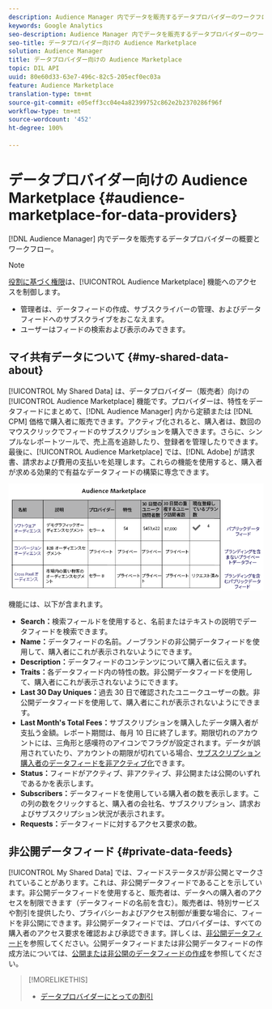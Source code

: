 ```yaml
---
description: Audience Manager 内でデータを販売するデータプロバイダーのワークフローの概要です。
keywords: Google Analytics
seo-description: Audience Manager 内でデータを販売するデータプロバイダーのワークフローの概要です。
seo-title: データプロバイダー向けの Audience Marketplace
solution: Audience Manager
title: データプロバイダー向けの Audience Marketplace
topic: DIL API
uuid: 80e60d33-63e7-496c-82c5-205ecf0ec03a
feature: Audience Marketplace
translation-type: tm+mt
source-git-commit: e05eff3cc04e4a82399752c862e2b2370286f96f
workflow-type: tm+mt
source-wordcount: '452'
ht-degree: 100%

---
```



# データプロバイダー向けの Audience Marketplace {#audience-marketplace-for-data-providers}

[!DNL Audience Manager] 内でデータを販売するデータプロバイダーの概要とワークフロー。

<!-- c_marketplace_provider.xml -->

>[!NOTE]
>
>[役割に基づく権限](../../../reporting/reports-dashboard.md)は、[!UICONTROL Audience Marketplace] 機能へのアクセスを制御します。
>
>* 管理者は、データフィードの作成、サブスクライバーの管理、およびデータフィードへのサブスクライブをおこなえます。
>* ユーザーはフィードの検索および表示のみできます。


## マイ共有データについて {#my-shared-data-about}

[!UICONTROL My Shared Data] は、データプロバイダー（販売者）向けの [!UICONTROL Audience Marketplace] 機能です。プロバイダーは、特性をデータフィードにまとめて、[!DNL Audience Manager] 内から定額または [!DNL CPM] 価格で購入者に販売できます。アクティブ化されると、購入者は、数回のマウスクリックでフィードのサブスクリプションを購入できます。さらに、シンプルなレポートツールで、売上高を追跡したり、登録者を管理したりできます。最後に、[!UICONTROL Audience Marketplace] では、[!DNL Adobe] が請求書、請求および費用の支払いを処理します。これらの機能を使用すると、購入者が求める効果的で有益なデータフィードの構築に専念できます。

![](assets/seller_marketplace.png)

<!-- c_myshared_data.xml -->

機能には、以下が含まれます。

* **Search：**&#x200B;検索フィールドを使用すると、名前またはテキストの説明でデータフィードを検索できます。
* **Name：**&#x200B;データフィードの名前。ノーブランドの非公開データフィードを使用して、購入者にこれが表示されないようにできます。
* **Description：**&#x200B;データフィードのコンテンツについて購入者に伝えます。
* **Traits：**&#x200B;各データフィード内の特性の数。非公開データフィードを使用して、購入者にこれが表示されないようにできます。
* **Last 30 Day Uniques：**&#x200B;過去 30 日で確認されたユニークユーザーの数。非公開データフィードを使用して、購入者にこれが表示されないようにできます。
* **Last Month&#39;s Total Fees：**&#x200B;サブスクリプションを購入したデータ購入者が支払う金額。レポート期間は、毎月 10 日に終了します。期限切れのアカウントには、三角形と感嘆符のアイコンでフラグが設定されます。データが誤用されていたり、アカウントの期限が切れている場合、[サブスクリプション購入者のデータフィードを非アクティブ化](../../../features/audience-marketplace/marketplace-data-providers/marketplace-create-manage-feeds.md#deactivate-data-feed)できます。
* **Status：**&#x200B;フィードがアクティブ、非アクティブ、非公開または公開のいずれであるかを表示します。
* **Subscribers：**&#x200B;データフィードを使用している購入者の数を表示します。この列の数をクリックすると、購入者の会社名、サブスクリプション、請求およびサブスクリプション状況が表示されます。
* **Requests：**&#x200B;データフィードに対するアクセス要求の数。

## 非公開データフィード {#private-data-feeds}

[!UICONTROL My Shared Data] では、フィードステータスが非公開とマークされていることがあります。これは、非公開データフィードであることを示しています。非公開データフィードを使用すると、販売者は、データへの購入者のアクセスを制限できます（データフィードの名前を含む）。販売者は、特別サービスや割引を提供したり、プライバシーおよびアクセス制御が重要な場合に、フィードを非公開にできます。非公開データフィードでは、プロバイダーは、すべての購入者のアクセス要求を確認および承認できます。詳しくは、[非公開データフィード](../../../features/audience-marketplace/marketplace-private-feeds.md)を参照してください。公開データフィードまたは非公開データフィードの作成方法については、[公開または非公開のデータフィードの作成](../../../features/audience-marketplace/marketplace-data-providers/marketplace-create-manage-feeds.md#create-public-private-data-feed)を参照してください。

>[!MORELIKETHIS]
>
>* [データプロバイダーにとっての割引](../../../features/audience-marketplace/marketplace-data-providers/marketplace-create-manage-feeds.md#discounts)

